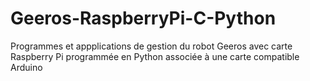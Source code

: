 # Geeros-RaspberryPi-C-Python
Programmes et appplications de gestion du robot Geeros avec carte Raspberry Pi programmée en Python associée à une carte compatible Arduino 

